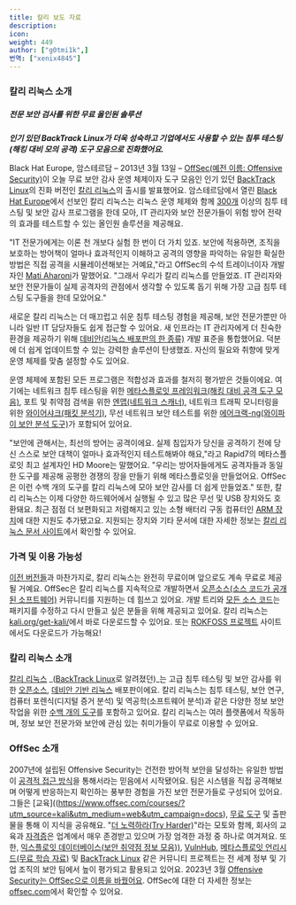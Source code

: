 ```yaml
---
title: 칼리 보도 자료
description:
icon:
weight: 449
author: ["g0tmi1k",]
번역: ["xenix4845"]
---
```


### 칼리 리눅스 소개

##### 전문 보안 검사를 위한 무료 올인원 솔루션

**_인기 있던 BackTrack Linux가 더욱 성숙하고 기업에서도 사용할 수 있는 침투 테스팅(해킹 대비 모의 공격) 도구 모음으로 진화했어요._**

Black Hat Europe, 암스테르담 – 2013년 3월 13일 – [OffSec(예전 이름: Offensive Security)](https://www.offsec.com/?utm_source=kali&utm_medium=web&utm_campaign=docs)이 오늘 무료 보안 감사 운영 체제이자 도구 모음인 인기 있던 [BackTrack Linux](https://www.backtrack-linux.org/)의 진화 버전인 [칼리 리눅스](https://www.offsec.com/blog/kali-linux-released/?utm_source=kali&utm_medium=web&utm_campaign=docs)의 출시를 발표했어요. 암스테르담에서 열린 [Black Hat Europe](https://www.blackhat.com/eu-13/)에서 선보인 칼리 리눅스는 리눅스 운영 체제와 함께 [300개](/docs/policy/kali-linux-relationship-with-debian/) 이상의 침투 테스팅 및 보안 감사 프로그램을 한데 모아, IT 관리자와 보안 전문가들이 위험 방어 전략의 효과를 테스트할 수 있는 올인원 솔루션을 제공해요.

"IT 전문가에게는 이론 천 개보다 실험 한 번이 더 가치 있죠. 보안에 적용하면, 조직을 보호하는 방어책이 얼마나 효과적인지 이해하고 공격의 영향을 파악하는 유일한 확실한 방법은 직접 공격을 시뮬레이션해보는 거예요,"라고 OffSec의 수석 트레이너이자 개발자인 [Mati Aharoni](https://kali.org/about-us/)가 말했어요. "그래서 우리가 칼리 리눅스를 만들었죠. IT 관리자와 보안 전문가들이 실제 공격자의 관점에서 생각할 수 있도록 돕기 위해 가장 고급 침투 테스팅 도구들을 한데 모았어요."

새로운 칼리 리눅스는 더 매끄럽고 쉬운 침투 테스팅 경험을 제공해, 보안 전문가뿐만 아니라 일반 IT 담당자들도 쉽게 접근할 수 있어요. 새 인프라는 IT 관리자에게 더 친숙한 환경을 제공하기 위해 [데비안(리눅스 배포판의 한 종류)](/docs/policy/kali-linux-relationship-with-debian/) 개발 표준을 통합했어요. 덕분에 더 쉽게 업데이트할 수 있는 강력한 솔루션이 탄생했죠. 자신의 필요와 취향에 맞게 운영 체제를 맞춤 설정할 수도 있어요.

운영 체제에 포함된 모든 프로그램은 적합성과 효과를 철저히 평가받은 것들이에요. 여기에는 네트워크 침투 테스팅을 위한 [메타스플로잇 프레임워크(해킹 대비 공격 도구 모음)](/tools/metasploit-framework/), 포트 및 취약점 검색을 위한 [엔맵(네트워크 스캐너)](/tools/nmap/), 네트워크 트래픽 모니터링을 위한 [와이어샤크(패킷 분석기)](/tools/wireshark/), 무선 네트워크 보안 테스트를 위한 [에어크랙-ng(와이파이 보안 분석 도구)](/tools/aircrack-ng/)가 포함되어 있어요.

"보안에 관해서는, 최선의 방어는 공격이에요. 실제 침입자가 당신을 공격하기 전에 당신 스스로 보안 대책이 얼마나 효과적인지 테스트해봐야 해요,"라고 Rapid7의 메타스플로잇 최고 설계자인 HD Moore는 말했어요. "우리는 방어자들에게도 공격자들과 동일한 도구를 제공해 공평한 경쟁의 장을 만들기 위해 메타스플로잇을 만들었어요. OffSec은 이런 수백 개의 도구를 칼리 리눅스에 모아 보안 감사를 더 쉽게 만들었죠." 또한, 칼리 리눅스는 이제 다양한 하드웨어에서 실행될 수 있고 많은 무선 및 USB 장치와도 호환돼요. 최근 점점 더 보편화되고 저렴해지고 있는 소형 배터리 구동 컴퓨터인 [ARM 장치](/docs/arm/)에 대한 지원도 추가됐고요. 지원되는 장치와 기타 문서에 대한 자세한 정보는 [칼리 리눅스 문서 사이트](/docs/)에서 확인할 수 있어요.

### 가격 및 이용 가능성

[이전 버전들](/docs/introduction/kali-linux-history/)과 마찬가지로, 칼리 리눅스는 완전히 무료이며 앞으로도 계속 무료로 제공될 거예요. OffSec은 칼리 리눅스를 지속적으로 개발하면서 [오픈소스(소스 코드가 공개된 소프트웨어)](/docs/policy/kali-linux-open-source-policy/) 커뮤니티를 지원하는 데 힘쓰고 있어요. 개발 트리와 [모든 소스 코드](https://gitlab.com/kalilinux)는 패키지를 수정하고 다시 만들고 싶은 분들을 위해 제공되고 있어요. 칼리 리눅스는 [kali.org/get-kali/](/get-kali/)에서 바로 다운로드할 수 있어요. 또는 [ROKFOSS 프로젝트](https://http.krfoss.org) 사이트에서도 다운로드가 가능해요!

### 칼리 리눅스 소개

<!-- From "What Is Kali Linux" -->
[칼리 리눅스](/) _([BackTrack Linux](https://www.backtrack-linux.org/)로 알려졌던)_는 고급 침투 테스팅 및 보안 감사를 위한 [오픈소스](/docs/policy/kali-linux-open-source-policy/), [데비안 기반 리눅스](/docs/policy/kali-linux-relationship-with-debian/) 배포판이에요. 칼리 리눅스는 침투 테스팅, 보안 연구, 컴퓨터 포렌식(디지털 증거 분석) 및 역공학(소프트웨어 분석)과 같은 다양한 정보 보안 작업을 위한 [수백 개의 도구](/docs/policy/penetration-testing-tools-policy/)를 포함하고 있어요. 칼리 리눅스는 여러 플랫폼에서 작동하며, 정보 보안 전문가와 보안에 관심 있는 취미가들이 무료로 이용할 수 있어요.

### OffSec 소개

2007년에 설립된 Offensive Security는 건전한 방어적 보안을 달성하는 유일한 방법이 [공격적 접근 방식](https://www.offsec.com/organizations/penetration-testing/?utm_source=kali&utm_medium=web&utm_campaign=docs)을 통해서라는 믿음에서 시작됐어요. 팀은 시스템을 직접 공격해보며 어떻게 반응하는지 확인하는 풍부한 경험을 가진 보안 전문가들로 구성되어 있어요. 그들은 [교육]((https://www.offsec.com/courses/?utm_source=kali&utm_medium=web&utm_campaign=docs), [무료 도구](https://www.offsec.com/community/?utm_source=kali&utm_medium=web&utm_campaign=docs#projects) 및 출판물을 통해 이 지식을 공유해요. "[더 노력하라(Try Harder)](https://www.offsec.com/blog/say-try-harder/?utm_source=kali&utm_medium=web&utm_campaign=docs)"라는 모토와 함께, 회사의 교육과 [자격증](https://www.offsec.com/courses/?utm_source=kali&utm_medium=web&utm_campaign=docs)은 업계에서 매우 존경받고 있으며 가장 엄격한 과정 중 하나로 여겨져요. 또한, [익스플로잇 데이터베이스(보안 취약점 정보 모음))](https://www.exploit-db.com/), [VulnHub](https://www.vulnhub.com/), [메타스플로잇 언리시드(무료 학습 자료)](https://www.offsec.com/metasploit-unleashed/?utm_source=kali&utm_medium=web&utm_campaign=docs) 및 [BackTrack Linux](https://www.backtrack-linux.org/) 같은 커뮤니티 프로젝트는 전 세계 정부 및 기업 조직의 보안 팀에서 높이 평가되고 활용되고 있어요. 2023년 3월 [Offensive Security는 OffSec으로 이름을 바꿨어요](https://www.offsec.com/blog/experience-the-refreshed-offsec/?utm_source=kali&utm_medium=web&utm_campaign=docs). OffSec에 대한 더 자세한 정보는 [offsec.com](https://www.offsec.com/?utm_source=kali&utm_medium=web&utm_campaign=docs)에서 확인할 수 있어요.
